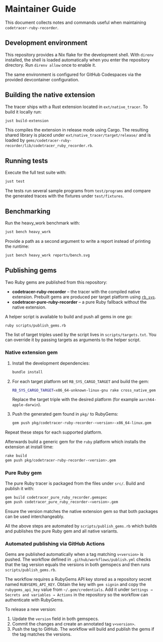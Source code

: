 # Maintainer Guide

This document collects notes and commands useful when maintaining
`codetracer-ruby-recorder`.

## Development environment

This repository provides a Nix flake for the development shell. With
`direnv` installed, the shell is loaded automatically when you enter the
repository directory. Run `direnv allow` once to enable it.

The same environment is configured for GitHub Codespaces via the
provided devcontainer configuration.

## Building the native extension

The tracer ships with a Rust extension located in `ext/native_tracer`.
To build it locally run:

```bash
just build-extension
```

This compiles the extension in release mode using Cargo. The resulting
shared library is placed under
`ext/native_tracer/target/release/` and is loaded by `gems/codetracer-ruby-recorder/lib/codetracer_ruby_recorder.rb`.

## Running tests

Execute the full test suite with:

```bash
just test
```


The tests run several sample programs from `test/programs` and compare
the generated traces with the fixtures under `test/fixtures`.

## Benchmarking

Run the heavy\_work benchmark with:

```bash
just bench heavy_work
```

Provide a path as a second argument to write a report instead of
printing the runtime:

```bash
just bench heavy_work reports/bench.svg
```

## Publishing gems

Two Ruby gems are published from this repository:

* **codetracer-ruby-recorder** – the tracer with the compiled native
  extension. Prebuilt gems are produced per target platform using
  [`rb_sys`](https://github.com/oxidize-rb/rb-sys).
* **codetracer-pure-ruby-recorder** – a pure Ruby fallback without the
  native extension.

A helper script is available to build and push all gems in one go:

```bash
ruby scripts/publish_gems.rb
```

The list of target triples used by the script lives in
`scripts/targets.txt`. You can override it by passing targets as
arguments to the helper script.

### Native extension gem

1. Install the development dependencies:

   ```bash
   bundle install
   ```

2. For each target platform set `RB_SYS_CARGO_TARGET` and build the gem:

   ```bash
   RB_SYS_CARGO_TARGET=x86_64-unknown-linux-gnu rake cross_native_gem
   ```

   Replace the target triple with the desired platform (for example
   `aarch64-apple-darwin`).

3. Push the generated gem found in `pkg/` to RubyGems:

   ```bash
   gem push pkg/codetracer-ruby-recorder-<version>-x86_64-linux.gem
   ```

Repeat these steps for each supported platform.

Afterwards build a generic gem for the `ruby` platform which installs the
extension at install time:

```bash
rake build
gem push pkg/codetracer-ruby-recorder-<version>.gem
```

### Pure Ruby gem

The pure Ruby tracer is packaged from the files under `src/`. Build and
publish it with:

```bash
gem build codetracer_pure_ruby_recorder.gemspec
gem push codetracer_pure_ruby_recorder-<version>.gem
```

Ensure the version matches the native extension gem so that both
packages can be used interchangeably.

All the above steps are automated by `scripts/publish_gems.rb` which
builds and publishes the pure Ruby gem and all native variants.

### Automated publishing via GitHub Actions

Gems are published automatically when a tag matching `v<version>` is
pushed. The workflow defined in `.github/workflows/publish.yml` checks
that the tag version equals the versions in both gemspecs and then runs
`scripts/publish_gems.rb`.

The workflow requires a RubyGems API key stored as a repository secret
named `RUBYGEMS_API_KEY`. Obtain the key with `gem signin` and copy the
`rubygems_api_key` value from `~/.gem/credentials`. Add it under
`Settings → Secrets and variables → Actions` in the repository so the
workflow can authenticate with RubyGems.

To release a new version:

1. Update the `version` field in both gemspecs.
2. Commit the changes and create an annotated tag `v<version>`.
3. Push the tag to GitHub. The workflow will build and publish the
   gems if the tag matches the versions.
